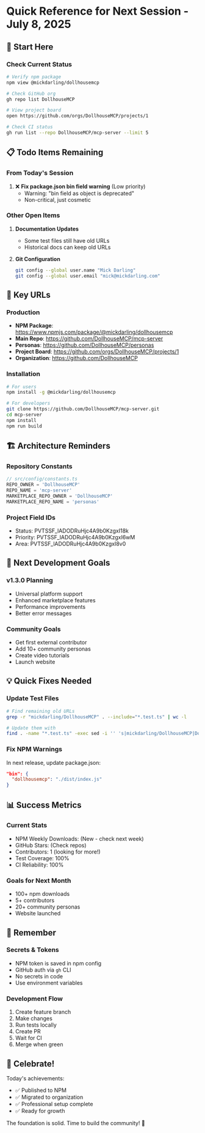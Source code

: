 # Quick Reference for Next Session - July 8, 2025

## 🚀 Start Here

### Check Current Status
```bash
# Verify npm package
npm view @mickdarling/dollhousemcp

# Check GitHub org
gh repo list DollhouseMCP

# View project board
open https://github.com/orgs/DollhouseMCP/projects/1

# Check CI status
gh run list --repo DollhouseMCP/mcp-server --limit 5
```

## 📋 Todo Items Remaining

### From Today's Session
1. ❌ **Fix package.json bin field warning** (Low priority)
   - Warning: "bin field as object is deprecated"
   - Non-critical, just cosmetic

### Other Open Items
1. **Documentation Updates**
   - Some test files still have old URLs
   - Historical docs can keep old URLs

2. **Git Configuration**
   ```bash
   git config --global user.name "Mick Darling"
   git config --global user.email "mick@mickdarling.com"
   ```

## 🔗 Key URLs

### Production
- **NPM Package**: https://www.npmjs.com/package/@mickdarling/dollhousemcp
- **Main Repo**: https://github.com/DollhouseMCP/mcp-server
- **Personas**: https://github.com/DollhouseMCP/personas
- **Project Board**: https://github.com/orgs/DollhouseMCP/projects/1
- **Organization**: https://github.com/DollhouseMCP

### Installation
```bash
# For users
npm install -g @mickdarling/dollhousemcp

# For developers
git clone https://github.com/DollhouseMCP/mcp-server.git
cd mcp-server
npm install
npm run build
```

## 🏗️ Architecture Reminders

### Repository Constants
```typescript
// src/config/constants.ts
REPO_OWNER = 'DollhouseMCP'
REPO_NAME = 'mcp-server'
MARKETPLACE_REPO_OWNER = 'DollhouseMCP'
MARKETPLACE_REPO_NAME = 'personas'
```

### Project Field IDs
- Status: PVTSSF_lADODRuHjc4A9b0KzgxI18k
- Priority: PVTSSF_lADODRuHjc4A9b0KzgxI6wM
- Area: PVTSSF_lADODRuHjc4A9b0KzgxI8v0

## 🎯 Next Development Goals

### v1.3.0 Planning
- Universal platform support
- Enhanced marketplace features
- Performance improvements
- Better error messages

### Community Goals
- Get first external contributor
- Add 10+ community personas
- Create video tutorials
- Launch website

## 💡 Quick Fixes Needed

### Update Test Files
```bash
# Find remaining old URLs
grep -r "mickdarling/DollhouseMCP" . --include="*.test.ts" | wc -l

# Update them with
find . -name "*.test.ts" -exec sed -i '' 's|mickdarling/DollhouseMCP|DollhouseMCP/mcp-server|g' {} \;
```

### Fix NPM Warnings
In next release, update package.json:
```json
"bin": {
  "dollhousemcp": "./dist/index.js"
}
```

## 📊 Success Metrics

### Current Stats
- NPM Weekly Downloads: (New - check next week)
- GitHub Stars: (Check repos)
- Contributors: 1 (looking for more!)
- Test Coverage: 100%
- CI Reliability: 100%

### Goals for Next Month
- 100+ npm downloads
- 5+ contributors
- 20+ community personas
- Website launched

## 🔐 Remember

### Secrets & Tokens
- NPM token is saved in npm config
- GitHub auth via `gh` CLI
- No secrets in code
- Use environment variables

### Development Flow
1. Create feature branch
2. Make changes
3. Run tests locally
4. Create PR
5. Wait for CI
6. Merge when green

## 🎉 Celebrate!

Today's achievements:
- ✅ Published to NPM
- ✅ Migrated to organization
- ✅ Professional setup complete
- ✅ Ready for growth

The foundation is solid. Time to build the community! 🚀